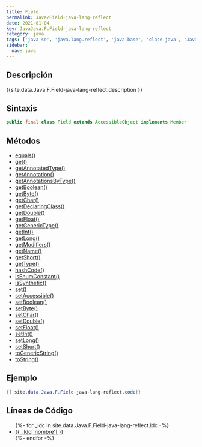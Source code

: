```yaml
---
title: Field
permalink: Java/Field-java-lang-reflect
date: 2021-01-04
key: JavaJava.F.Field-java-lang-reflect
category: java
tags: ['java se', 'java.lang.reflect', 'java.base', 'clase java', 'Java 1.1']
sidebar: 
  nav: java
---
```


## Descripción
{{site.data.Java.F.Field-java-lang-reflect.description }}

## Sintaxis
~~~java
public final class Field extends AccessibleObject implements Member
~~~

## Métodos
* [equals()](/Java/Field-java-lang-reflect/equals)
* [get()](/Java/Field-java-lang-reflect/get)
* [getAnnotatedType()](/Java/Field-java-lang-reflect/getAnnotatedType)
* [getAnnotation()](/Java/Field-java-lang-reflect/getAnnotation)
* [getAnnotationsByType()](/Java/Field-java-lang-reflect/getAnnotationsByType)
* [getBoolean()](/Java/Field-java-lang-reflect/getBoolean)
* [getByte()](/Java/Field-java-lang-reflect/getByte)
* [getChar()](/Java/Field-java-lang-reflect/getChar)
* [getDeclaringClass()](/Java/Field-java-lang-reflect/getDeclaringClass)
* [getDouble()](/Java/Field-java-lang-reflect/getDouble)
* [getFloat()](/Java/Field-java-lang-reflect/getFloat)
* [getGenericType()](/Java/Field-java-lang-reflect/getGenericType)
* [getInt()](/Java/Field-java-lang-reflect/getInt)
* [getLong()](/Java/Field-java-lang-reflect/getLong)
* [getModifiers()](/Java/Field-java-lang-reflect/getModifiers)
* [getName()](/Java/Field-java-lang-reflect/getName)
* [getShort()](/Java/Field-java-lang-reflect/getShort)
* [getType()](/Java/Field-java-lang-reflect/getType)
* [hashCode()](/Java/Field-java-lang-reflect/hashCode)
* [isEnumConstant()](/Java/Field-java-lang-reflect/isEnumConstant)
* [isSynthetic()](/Java/Field-java-lang-reflect/isSynthetic)
* [set()](/Java/Field-java-lang-reflect/set)
* [setAccessible()](/Java/Field-java-lang-reflect/setAccessible)
* [setBoolean()](/Java/Field-java-lang-reflect/setBoolean)
* [setByte()](/Java/Field-java-lang-reflect/setByte)
* [setChar()](/Java/Field-java-lang-reflect/setChar)
* [setDouble()](/Java/Field-java-lang-reflect/setDouble)
* [setFloat()](/Java/Field-java-lang-reflect/setFloat)
* [setInt()](/Java/Field-java-lang-reflect/setInt)
* [setLong()](/Java/Field-java-lang-reflect/setLong)
* [setShort()](/Java/Field-java-lang-reflect/setShort)
* [toGenericString()](/Java/Field-java-lang-reflect/toGenericString)
* [toString()](/Java/Field-java-lang-reflect/toString)

## Ejemplo
~~~java
{{ site.data.Java.F.Field-java-lang-reflect.code}}
~~~

## Líneas de Código
<ul>
{%- for _ldc in site.data.Java.F.Field-java-lang-reflect.ldc -%}
   <li>
       <a href="{{_ldc['url'] }}">{{ _ldc['nombre'] }}</a>
   </li>
{%- endfor -%}
</ul>
